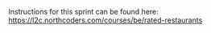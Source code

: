 Instructions for this sprint can be found here:
https://l2c.northcoders.com/courses/be/rated-restaurants